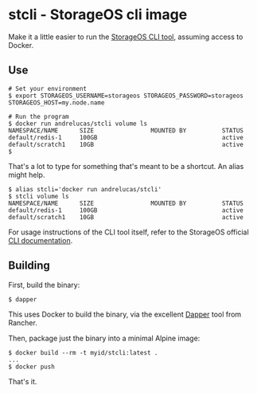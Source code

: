 # stcli - StorageOS cli image

Make it a little easier to run the [StorageOS CLI tool](https://github.com/storageos/go-cli/releases),
assuming access to Docker.

## Use

```
# Set your environment
$ export STORAGEOS_USERNAME=storageos STORAGEOS_PASSWORD=storageos STORAGEOS_HOST=my.node.name

# Run the program
$ docker run andrelucas/stcli volume ls
NAMESPACE/NAME      SIZE                MOUNTED BY          STATUS
default/redis-1     100GB                                   active
default/scratch1    10GB                                    active
$
```

That's a lot to type for something that's meant to be a shortcut. An alias might help.

```
$ alias stcli='docker run andrelucas/stcli'
$ stcli volume ls
NAMESPACE/NAME      SIZE                MOUNTED BY          STATUS
default/redis-1     100GB                                   active
default/scratch1    10GB                                    active
```

For usage instructions of the CLI tool itself, refer to the StorageOS official
[CLI documentation](https://docs.storageos.com/docs/reference/cli.html).

## Building

First, build the binary:

```
$ dapper
```

This uses Docker to build the binary, via the excellent [Dapper](https://github.com/rancher/dapper) tool from Rancher.

Then, package just the binary into a minimal Alpine image:

```
$ docker build --rm -t myid/stcli:latest .
...
$ docker push
```

That's it.

